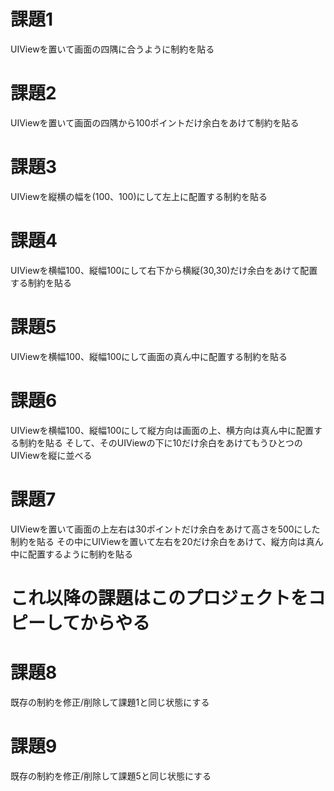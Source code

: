 # 課題1

UIViewを置いて画面の四隅に合うように制約を貼る

# 課題2

UIViewを置いて画面の四隅から100ポイントだけ余白をあけて制約を貼る

# 課題3

UIViewを縦横の幅を(100、100)にして左上に配置する制約を貼る

# 課題4

UIViewを横幅100、縦幅100にして右下から横縦(30,30)だけ余白をあけて配置する制約を貼る

# 課題5

UIViewを横幅100、縦幅100にして画面の真ん中に配置する制約を貼る


# 課題6

UIViewを横幅100、縦幅100にして縦方向は画面の上、横方向は真ん中に配置する制約を貼る
そして、そのUIViewの下に10だけ余白をあけてもうひとつのUIViewを縦に並べる

# 課題7

UIViewを置いて画面の上左右は30ポイントだけ余白をあけて高さを500にした制約を貼る
その中にUIViewを置いて左右を20だけ余白をあけて、縦方向は真ん中に配置するように制約を貼る


# これ以降の課題はこのプロジェクトをコピーしてからやる

# 課題8
既存の制約を修正/削除して課題1と同じ状態にする

# 課題9
既存の制約を修正/削除して課題5と同じ状態にする
